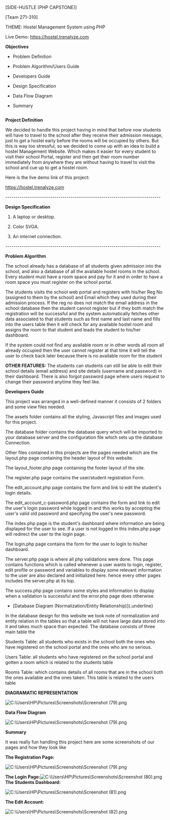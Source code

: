 \[SIDE-HUSTLE (PHP CAPSTONE)\]

\[Team 271-310\]

THEME: Hostel Management System using PHP

Live Demo: https://hostel.trenalyze.com

**Objectives**

-   Problem Definition

-   Problem Algorithm/Users Guide

-   Developers Guide

-   Design Specification

-   Data Flow Diagram

-   Summary

```{=html}

```
**Project Definition**

We decided to handle this project having in mind that before now
students will have to travel to the school after they receive their
admission message, just to get a hostel early before the rooms will be
occupied by others. But this is way too stressful, so we decided to come
up with an idea to build a hostel Management Website. Which makes it
easier for every student to visit their school Portal, register and then
get their room number immediately from anywhere they are without having
to travel to visit the school and cue up to get a hostel room.

Here is the live demo link of this project:

https://hostel.trenalyze.com

\-\-\-\-\-\-\-\-\-\-\-\-\-\-\-\-\-\-\-\-\-\-\-\-\-\-\-\-\-\-\-\-\-\-\-\-\-\-\-\-\-\-\-\-\-\-\-\-\-\-\-\-\-\-\-\-\-\-\-\-\-\-\-\-\-\-\-\-\-\-\-\-\-\-\--

**Design Specification**

1.  A laptop or desktop.

2.  Color SVGA.

3.  An internet connection.

\-\-\-\-\-\-\-\-\-\-\-\-\-\-\-\-\-\-\-\-\-\-\-\-\-\-\-\-\-\-\-\-\-\-\-\-\-\-\-\-\-\-\-\-\-\-\-\-\-\-\-\-\-\-\-\-\-\-\-\-\-\-\-\-\-\-\-\-\-\-\-\-\-\-\--

**Problem Algorithm**

The school already has a database of all students given admission into
the school, and also a database of all the available hostel rooms in the
school. Every student must have a room space and pay for it and in order
to have a room space you must register on the school portal.

The students visits the school web portal and registers with his/her Reg
No (assigned to them by the school) and Email which they used during
their admission process. If the reg no does not match the email address
in the school database then the student cannot register but if they both
match the registration will be successful and the system automatically
fetches other data associated to that students such as first name and
last name and fills into the users table then it will check for any
available hostel room and assigns the room to that student and leads the
student to his/her dashboard.

If the system could not find any available room or in other words all
room all already occupied then the user cannot register at that time it
will tell the user to check back later because there is no available
room for the student

**OTHER FEATURES:** The students can students can still be able to edit
their school details (email address) and site details (username and
password) in their dashboard. There is also forgot password page where
users request to change their password anytime they feel like.

**Developers Guide**

This project was arranged in a well-defined manner it consists of 2
folders and some view files needed.

The assets folder contains all the styling, Javascript files and images
used for this project.

The database folder contains the database query which will be imported
to your database server and the configuration file which sets up the
database Connection.

Other files contained in this projects are the pages needed which are
the layout.php page containing the header layout of this website.

The layout_footer.php page containing the footer layout of the site.

The register.php page contains the user/student registration Form.

The edit_account.php page contains the form and link to edit the
student's login details.

The edit_account_c-password.php page contains the form and link to edit
the user's login password while logged in and this works by accepting
the user's valid old password and specifying the user's new password.

The index.php page is the student's dashboard where information are
being displayed for the user to see. If a user is not logged in this
index.php page will redirect the user to the login page.

The login.php page contains the form for the user to login to his/her
dashboard.

The server.php page is where all php validations were done. This page
contains functions which is called whenever a user wants to login,
register, edit profile or password and variables to display some
relevant information to the user are also declared and initialized here.
hence every other pages includes the server.php at its top.

The success.php page contains some styles and information to display
when a validation is successful and the error.php page does otherwise.

-   [Database Diagram (Normalization/Entity Relationship)]{.underline}

In the database design for this website we took note of normalization
and entity relation in the tables so that a table will not have large
data stored into it and takes much space than expected. The database
consists of three main table the

Students Table: all students who exists in the school both the ones who
have registered on the school portal and the ones who are no serious.

Users Table: all students who have registered on the school portal and
gotten a room which is related to the students table

Rooms Table: which contains details of all rooms that are in the school
both the ones available and the ones taken. This table is related to the
users table

**DIAGRAMATIC REPRESENTATION**

![C:\\Users\\HP\\Pictures\\Screenshots\\Screenshot
(79).png](./doc_images/media/dia1.png)



**Data Flow Diagram**

![C:\\Users\\HP\\Pictures\\Screenshots\\Screenshot
(79).png](./doc_images/media/dia2.png)




**Summary**

It was really fun handling this project here are some screenshots of our
pages and how they look like



**The Registration Page:**

![C:\\Users\\HP\\Pictures\\Screenshots\\Screenshot
(79).png](./doc_images/media/image1.png)

**The Login Page:**![C:\\Users\\HP\\Pictures\\Screenshots\\Screenshot
(80).png](./doc_images/media/image2.png)
**The Students Dashboard:**

![C:\\Users\\HP\\Pictures\\Screenshots\\Screenshot
(81).png](./doc_images/media/image3.png)

**The Edit Account:**

![C:\\Users\\HP\\Pictures\\Screenshots\\Screenshot
(82).png](./doc_images/media/image4.png)
